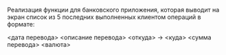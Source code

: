 Реализация функции для банковского приложения, которая 
выводит на экран список из 5 последних 
выполненных клиентом операций в формате:

<дата перевода> <описание перевода>
<откуда> -> <куда>
<сумма перевода> <валюта>